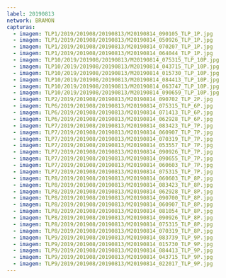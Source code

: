 ```yaml
---
label: 20190813
network: BRAMON
capturas:
  - imagem: TLP1/2019/201908/20190813/M20190814_090105_TLP_1P.jpg
  - imagem: TLP1/2019/201908/20190813/M20190814_050926_TLP_1P.jpg
  - imagem: TLP1/2019/201908/20190813/M20190814_070207_TLP_1P.jpg
  - imagem: TLP1/2019/201908/20190813/M20190814_064044_TLP_1P.jpg
  - imagem: TLP10/2019/201908/20190813/M20190814_075315_TLP_10P.jpg
  - imagem: TLP10/2019/201908/20190813/M20190814_043715_TLP_10P.jpg
  - imagem: TLP10/2019/201908/20190813/M20190814_015730_TLP_10P.jpg
  - imagem: TLP10/2019/201908/20190813/M20190814_084413_TLP_10P.jpg
  - imagem: TLP10/2019/201908/20190813/M20190814_063747_TLP_10P.jpg
  - imagem: TLP10/2019/201908/20190813/M20190814_090659_TLP_10P.jpg
  - imagem: TLP2/2019/201908/20190813/M20190814_090702_TLP_2P.jpg
  - imagem: TLP6/2019/201908/20190813/M20190814_075315_TLP_6P.jpg
  - imagem: TLP6/2019/201908/20190813/M20190814_071413_TLP_6P.jpg
  - imagem: TLP6/2019/201908/20190813/M20190814_062928_TLP_6P.jpg
  - imagem: TLP7/2019/201908/20190813/M20190814_083423_TLP_7P.jpg
  - imagem: TLP7/2019/201908/20190813/M20190814_060907_TLP_7P.jpg
  - imagem: TLP7/2019/201908/20190813/M20190814_070319_TLP_7P.jpg
  - imagem: TLP7/2019/201908/20190813/M20190814_053557_TLP_7P.jpg
  - imagem: TLP7/2019/201908/20190813/M20190814_090926_TLP_7P.jpg
  - imagem: TLP7/2019/201908/20190813/M20190814_090655_TLP_7P.jpg
  - imagem: TLP7/2019/201908/20190813/M20190814_060603_TLP_7P.jpg
  - imagem: TLP7/2019/201908/20190813/M20190814_075315_TLP_7P.jpg
  - imagem: TLP8/2019/201908/20190813/M20190814_060603_TLP_8P.jpg
  - imagem: TLP8/2019/201908/20190813/M20190814_083423_TLP_8P.jpg
  - imagem: TLP8/2019/201908/20190813/M20190814_062928_TLP_8P.jpg
  - imagem: TLP8/2019/201908/20190813/M20190814_090700_TLP_8P.jpg
  - imagem: TLP8/2019/201908/20190813/M20190814_060907_TLP_8P.jpg
  - imagem: TLP8/2019/201908/20190813/M20190814_081054_TLP_8P.jpg
  - imagem: TLP8/2019/201908/20190813/M20190814_090926_TLP_8P.jpg
  - imagem: TLP8/2019/201908/20190813/M20190814_075315_TLP_8P.jpg
  - imagem: TLP8/2019/201908/20190813/M20190814_070319_TLP_8P.jpg
  - imagem: TLP9/2019/201908/20190813/M20190814_083739_TLP_9P.jpg
  - imagem: TLP9/2019/201908/20190813/M20190814_015730_TLP_9P.jpg
  - imagem: TLP9/2019/201908/20190813/M20190814_084413_TLP_9P.jpg
  - imagem: TLP9/2019/201908/20190813/M20190814_043715_TLP_9P.jpg
  - imagem: TLP9/2019/201908/20190813/M20190814_022017_TLP_9P.jpg
---
```

